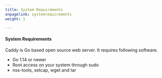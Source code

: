 ```yaml
---
title: System Requirements
onpagelink: systemrequirements
weight: 1

---
```


#### **System Requirements**

Caddy is Go based open source web server. It requires following software.

*   Go 1.14 or newer
*   Root access on your system through sudo
*   nss-tools, setcap, wget and tar
